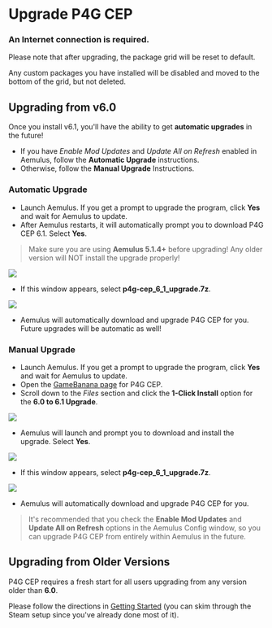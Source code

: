 # Upgrade P4G CEP

### An Internet connection is required.

Please note that after upgrading, the package grid will be reset to default. 

Any custom packages you have installed will be disabled and moved to the bottom of the grid, but not deleted.

## Upgrading from v6.0

Once you install v6.1, you'll have the ability to get **automatic upgrades** in the future!

- If you have *Enable Mod Updates* and *Update All on Refresh* enabled in Aemulus, follow the **Automatic Upgrade** instructions.
- Otherwise, follow the **Manual Upgrade** Instructions.

### Automatic Upgrade

- Launch Aemulus. If you get a prompt to upgrade the program, click **Yes** and wait for Aemulus to update.
- After Aemulus restarts, it will automatically prompt you to download P4G CEP 6.1. Select **Yes**.

> Make sure you are using **Aemulus 5.1.4+** before upgrading! Any older version will NOT install the upgrade properly!

![](img\update_prompt.png)

- If this window appears, select **p4g-cep_6_1_upgrade.7z**.

![](img\select_upgrade.png)

- Aemulus will automatically download and upgrade P4G CEP for you. Future upgrades will be automatic as well!

### Manual Upgrade

- Launch Aemulus. If you get a prompt to upgrade the program, click **Yes** and wait for Aemulus to update.
- Open the [GameBanana page](https://gamebanana.com/mods/50961) for P4G CEP.
- Scroll down to the *Files* section and click the **1-Click Install** option for the **6.0 to 6.1 Upgrade**.

![](img\1_click.png)

- Aemulus will launch and prompt you to download and install the upgrade. Select **Yes**.

![](img\manual_prompt.png)

- If this window appears, select **p4g-cep_6_1_upgrade.7z**.

![](img\select_upgrade.png)

- Aemulus will automatically download and upgrade P4G CEP for you.

> It's recommended that you check the **Enable Mod Updates** and **Update All on Refresh** options in the Aemulus Config window, so you can upgrade P4G CEP from entirely within Aemulus in the future.

## Upgrading from Older Versions
P4G CEP requires a fresh start for all users upgrading from any version older than **6.0**.

Please follow the directions in [Getting Started](https://github.com/Pixelguin/P4G-CEP-docs/blob/master/docs/02_getting_started.md) (you can skim through the Steam setup since you've already done most of it).
